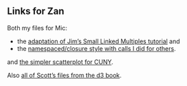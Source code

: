## Links for Zan

Both my files for Mic:
  
* the [adaptation of Jim’s Small Linked Multiples tutorial](https://github.com/sarahgp/mic-college/blob/master/js/draw-area.js) and 
* the [namespaced/closure style with calls I did for others](https://github.com/sarahgp/mic-college/blob/master/js/draw.js).

and [the simpler scatterplot for CUNY](https://github.com/sarahgp/cuny-examples).

Also [all of Scott’s files from the d3 book](https://github.com/alignedleft/d3-book).


